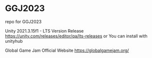 # GGJ2023
repo for GGJ2023

Unity 2021.3.15f1 - LTS Version Release
https://unity.com/releases/editor/qa/lts-releases or You can install with unityhub

Global Game Jam Official Website
https://globalgamejam.org/
